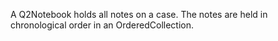 A Q2Notebook holds all notes on a case. The notes are held in chronological order in an OrderedCollection.